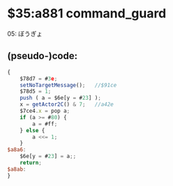 ﻿
# $35:a881 command_guard

<summary>05: ぼうぎょ</summary>

## (pseudo-)code:
```js
{
	$78d7 = #3e;
	setNoTargetMessage();	//$91ce
	$78d5 = 1;
	push ( a = $6e[y = #23] );
	x = getActor2C() & 7;	//a42e
	$7ce4.x = pop a;
	if (a >= #80) {
		a = #ff;
	} else {
		a <<= 1;
	}
$a8a6:
	$6e[y = #23] = a;;
	return;
$a8ab:
}
```



